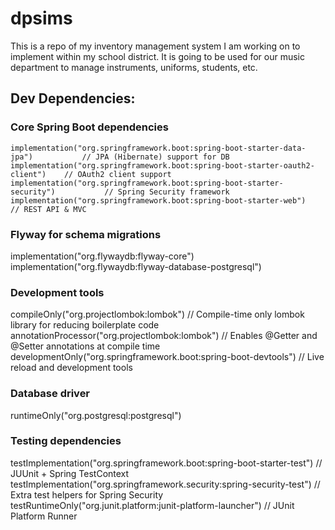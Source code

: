 # dpsims

This is a repo of my inventory management system I am working on to implement within my school district.
It is going to be used for our music department to manage instruments, uniforms, students, etc.

## Dev Dependencies:
### Core Spring Boot dependencies
	implementation("org.springframework.boot:spring-boot-starter-data-jpa")			  // JPA (Hibernate) support for DB
	implementation("org.springframework.boot:spring-boot-starter-oauth2-client")	// OAuth2 client support
	implementation("org.springframework.boot:spring-boot-starter-security")			  // Spring Security framework
	implementation("org.springframework.boot:spring-boot-starter-web")				    // REST API & MVC

### Flyway for schema migrations
  implementation("org.flywaydb:flyway-core")
  implementation("org.flywaydb:flyway-database-postgresql")

### Development tools
  compileOnly("org.projectlombok:lombok")								              // Compile-time only lombok library for reducing boilerplate code
  annotationProcessor("org.projectlombok:lombok")						          // Enables @Getter and @Setter annotations at compile time
  developmentOnly("org.springframework.boot:spring-boot-devtools")	  // Live reload and development tools

### Database driver
  runtimeOnly("org.postgresql:postgresql")

### Testing dependencies
  testImplementation("org.springframework.boot:spring-boot-starter-test")	  // JUUnit + Spring TestContext
  testImplementation("org.springframework.security:spring-security-test")	  // Extra test helpers for Spring Security
	testRuntimeOnly("org.junit.platform:junit-platform-launcher")			        // JUnit Platform Runner

